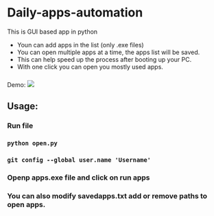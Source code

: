 # Daily-apps-automation
This is GUI based app in python 
- Youn can add apps in the list (only .exe files)
- You can open multiple apps at a time, the apps list will be saved.
- This can help speed up the process after booting up your PC.
- With one click you can open you mostly used apps.

### 

Demo:
![](https://i.postimg.cc/SxTWGB9f/Auotomation-page.jpg)
## Usage:

### Run file

###  `python open.py`
### `git config --global user.name 'Username'`
### Openp apps.exe file and click on run apps
### You can also modify savedapps.txt add or remove paths to open apps.
